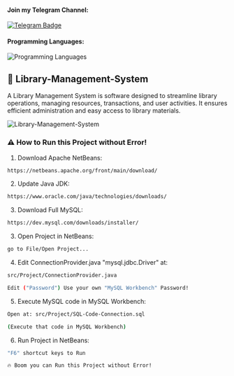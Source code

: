 #### Join my Telegram Channel:
<div id="badges">
    <a href="https://t.me/vicheapost">
    <img src="https://img.shields.io/badge/Telegram-2CA5E0?style=flat-squeare&logo=telegram&logoColor=white" alt="Telegram Badge"/>
</a>
</div>

#### Programming Languages: 
![Programming Languages](https://skillicons.dev/icons?i=java,mysql&theme=light)

## 📖 Library-Management-System

A Library Management System is software designed to streamline library operations, managing resources, transactions, and user activities. It ensures efficient administration and easy access to library materials.

![Library-Management-System](https://github.com/user-attachments/assets/e4f98529-be3d-4bb3-a84a-e9b662ecf88c)

### ⚠️ How to Run this Project without Error! 

1. Download Apache NetBeans:
```bash
https://netbeans.apache.org/front/main/download/
```
2. Update Java JDK:
```bash
https://www.oracle.com/java/technologies/downloads/
```
3. Download Full MySQL:
```bash
https://dev.mysql.com/downloads/installer/
```
3. Open Project in NetBeans:
```bash
go to File/Open Project...
```
4. Edit ConnectionProvider.java "mysql.jdbc.Driver" at:
```bash
src/Project/ConnectionProvider.java

Edit ("Password") Use your own "MySQL Workbench" Password!
```
5. Execute MySQL code in MySQL Workbench:
```bash
Open at: src/Project/SQL-Code-Connection.sql

(Execute that code in MySQL Workbench)
```
6. Run Project in NetBeans:
```bash
"F6" shortcut keys to Run

🔥 Boom you can Run this Project without Error! 
```

